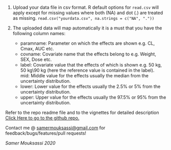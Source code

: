 1. Upload your data file in csv format. R default options for `read.csv` will apply 
except for missing values where both (NA) and dot (.) are treated as missing.
`read.csv("yourdata.csv", na.strings = c("NA", "."))`

2. The uploaded data will map automatically it is a must that you have the following column names:
    + paramname: Parameter on which the effects are shown e.g. CL, Cmax, AUC etc.  
    + covname: Covariate name that the effects belong to e.g. Weight, SEX, Dose etc.  
    + label: Covariate value that the effects of which is shown e.g. 50 kg, 50 kg\90 kg (here the reference value is contained in the label).   
mid: Middle value for the effects usually the median from the uncertainty distribution.   
    + lower: Lower value for the effects usually the 2.5% or 5% from the uncertainty distribution.   
    + upper: Upper value for the effects usually the 97.5% or 95% from the uncertainty distribution.

Refer to the repo readme file and to the vignettes for detailed description
<a href="https://github.com/smouksassi/coveffectsplot" target="_blank">Click Here to go to the github repo.</a>

Contact me @ samermouksassi@gmail.com for feedback/bugs/features/pull requests!

*Samer Mouksassi 2020*
